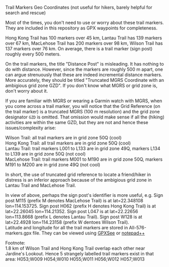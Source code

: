 Trail Markers Geo Coordinates (not useful for hikers, barely helpful for search and rescue)

Most of the times, you don't need to use or worry about these trail markers.
They are included in this repository as GPX waypoints for completeness.

Hong Kong Trail has 100 markers over 45 km, Lantau Trail has 139 markers over 67 km, MacLehose Trail has 200 markers over 98 km, Wilson Trail has 137 markers over 76 km. On average, there is a trail marker (sign post) roughly every 500 meters.

On the trail markers, the title "Distance Post" is misleading. It has nothing to do with distance. However, since the markers are roughly 500 m apart, one can argue strenuously that these are indeed incremental distance markers. More accurately, they should be titled "Truncated MGRS Coordinate with an ambigious grid zone GZD". If you don't know what MGRS or grid zone is, don't worry about it.

If you are familiar with MGRS or wearing a Garmin watch with MGRS, when you come across a trail marker, you will notice that the Grid Reference (on the trail marker) is a truncated MGRS (100 m resolution) and the grid zone designator `GZD` is omitted.
That omission would make sense if all the (hiking) activities are within the same GZD, but they are not and hence these issues/complexity arise:

Wilson Trail: all trail markers are in grid zone 50Q (cool)<br>
Hong Kong Trail: all trail markers are in grid zone 50Q (cool)<br>
Lantau Trail: trail markers L001 to L133 are in grid zone 49Q, markers L134 to L139 are in grid zone 50Q (not cool)<br>
MacLehose Trail: trail markers M001 to M190 are in grid zone 50Q, markers M191 to M200 are in grid zone 49Q (not cool)<br>

In short, the use of truncated grid reference to locate a friend/hiker in distress is an inferior approach because of the ambigious grid zone in Lantau Trail and MacLehose Trail. 

In view of above, perhaps the sign post's identifier is more useful, e.g. Sign post M115 (prefix M denotes MacLehose Trail) is at lat=22.348108 lon=114.153725. Sign post H062 (prefix H denotes Hong Kong Trail) is at lat=22.26045 lon=114.21352. Sign post L047 is at lat=22.22656 lon=113.8668 (prefix L denotes Lantau Trail). Sign post W128 is at lat=22.4928 lon=114.23158 (prefix W dentoes Wilson Trail).<br>
Latitude and longitude for all the trail markers are stored in All-576-markers.gpx file. They can be viewed using [GPXSee](http://www.gpxsee.org) or [notepad++](https://notepad-plus-plus.org/)

Footnote: <br>1.8 km of Wilson Trail and Hong Kong Trail overlap each other near Jardine's Lookout. Hence 5 strangely labelled trail markers exist in that area: H053;W009 H054;W010 H055;W011 H056;W012 H057;W013

